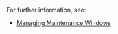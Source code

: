 For further information, see:

- [Managing Maintenance Windows](https://community.wavefront.com/docs/DOC-1053)
